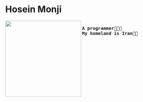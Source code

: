 # Hosein Monji
<img align="left" width="240" src="https://imgurl.ir/uploads/i96256_iran.png"> <samp> <br>
    **A programmer🧑🏻‍💻**</br>
    **My homeland is Iran🥷🏻**</br>
     </samp>

</samp>
